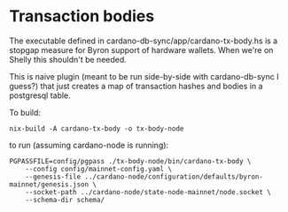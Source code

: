 # Transaction bodies

The executable defined in cardano-db-sync/app/cardano-tx-body.hs is a stopgap 
measure for Byron support of hardware wallets.
When we're on Shelly this shouldn't be needed.

This is naive plugin (meant to be run side-by-side with cardano-db-sync I guess?)
that just creates a map of transaction hashes and bodies in a postgresql table.

To build:

```
nix-build -A cardano-tx-body -o tx-body-node
```

to run (assuming cardano-node is running):

```
PGPASSFILE=config/pgpass ./tx-body-node/bin/cardano-tx-body \
    --config config/mainnet-config.yaml \
    --genesis-file ../cardano-node/configuration/defaults/byron-mainnet/genesis.json \
    --socket-path ../cardano-node/state-node-mainnet/node.socket \
    --schema-dir schema/
```

